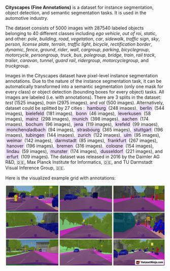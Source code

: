 **Cityscapes (Fine Annotations)** is a dataset for instance segmentation, object detection, and semantic segmentation tasks. It is used in the automotive industry. 



The dataset consists of 5000 images with 287540 labeled objects belonging to 40 different classes including *ego vehicle*, *out of roi*, *static*, and other: *pole*, *building*, *road*, *vegetation*, *car*, *sidewalk*, *traffic sign*, *sky*, *person*, *license plate*, *terrain*, *traffic light*, *bicycle*, *rectification border*, *dynamic*, *fence*, *ground*, *rider*, *wall*, *cargroup*, *parking*, *bicyclegroup*, *motorcycle*, *persongroup*, *truck*, *bus*, *polegroup*, *bridge*, *train*, *rail track*, *trailer*, *caravan*, *tunnel*, *guard rail*, *ridergroup*, *motorcyclegroup*, and *truckgroup*.

Images in the Cityscapes dataset have pixel-level instance segmentation annotations. Due to the nature of the instance segmentation task, it can be automatically transformed into a semantic segmentation (only one mask for every class) or object detection (bounding boxes for every object) tasks. All images are labeled (i.e. with annotations). There are 3 splits in the dataset: *test* (1525 images), *train* (2975 images), and *val* (500 images). Alternatively, dataset could be splitted by 27 cities : <span style="background-color: #ecdefc; padding: 2px 4px; border-radius: 4px;">hamburg</span> (248 images), <span style="background-color: #ecdefc; padding: 2px 4px; border-radius: 4px;">berlin</span> (544 images), <span style="background-color: #ecdefc; padding: 2px 4px; border-radius: 4px;">bielefeld</span> (181 images), <span style="background-color: #ecdefc; padding: 2px 4px; border-radius: 4px;">bonn</span> (46 images), <span style="background-color: #ecdefc; padding: 2px 4px; border-radius: 4px;">leverkusen</span> (58 images), <span style="background-color: #ecdefc; padding: 2px 4px; border-radius: 4px;">mainz</span> (298 images), <span style="background-color: #ecdefc; padding: 2px 4px; border-radius: 4px;">munich</span> (398 images), <span style="background-color: #ecdefc; padding: 2px 4px; border-radius: 4px;">aachen</span> (174 images), <span style="background-color: #ecdefc; padding: 2px 4px; border-radius: 4px;">bochum</span> (96 images), <span style="background-color: #ecdefc; padding: 2px 4px; border-radius: 4px;">jena</span> (119 images), <span style="background-color: #ecdefc; padding: 2px 4px; border-radius: 4px;">krefeld</span> (99 images), <span style="background-color: #ecdefc; padding: 2px 4px; border-radius: 4px;">monchengladbach</span> (94 images), <span style="background-color: #ecdefc; padding: 2px 4px; border-radius: 4px;">strasbourg</span> (365 images), <span style="background-color: #ecdefc; padding: 2px 4px; border-radius: 4px;">stuttgart</span> (196 images), <span style="background-color: #ecdefc; padding: 2px 4px; border-radius: 4px;">tubingen</span> (144 images), <span style="background-color: #ecdefc; padding: 2px 4px; border-radius: 4px;">zurich</span> (122 images), <span style="background-color: #ecdefc; padding: 2px 4px; border-radius: 4px;">ulm</span> (95 images), <span style="background-color: #ecdefc; padding: 2px 4px; border-radius: 4px;">weimar</span> (142 images), <span style="background-color: #ecdefc; padding: 2px 4px; border-radius: 4px;">darmstadt</span> (85 images), <span style="background-color: #ecdefc; padding: 2px 4px; border-radius: 4px;">frankfurt</span> (267 images), <span style="background-color: #ecdefc; padding: 2px 4px; border-radius: 4px;">hanover</span> (196 images), <span style="background-color: #ecdefc; padding: 2px 4px; border-radius: 4px;">bremen</span> (316 images), <span style="background-color: #ecdefc; padding: 2px 4px; border-radius: 4px;">cologne</span> (154 images), <span style="background-color: #ecdefc; padding: 2px 4px; border-radius: 4px;">lindau</span> (59 images), <span style="background-color: #ecdefc; padding: 2px 4px; border-radius: 4px;">munster</span> (174 images), <span style="background-color: #ecdefc; padding: 2px 4px; border-radius: 4px;">dusseldorf</span> (221 images), and <span style="background-color: #ecdefc; padding: 2px 4px; border-radius: 4px;">erfurt</span> (109 images). The dataset was released in 2016 by the Daimler AG R&D, :de:, Max Planck Institute for Informatics, :de:, and TU Darmstadt Visual Inference Group, :de:.

Here is the visualized example grid with annotations:

<img src="https://github.com/dataset-ninja/cityscapes/raw/main/visualizations/horizontal_grid.png">

